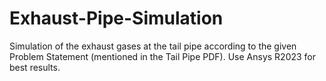 # Exhaust-Pipe-Simulation
Simulation of the exhaust gases at the tail pipe according to the given Problem Statement (mentioned in the Tail Pipe PDF). Use Ansys R2023 for best results.

